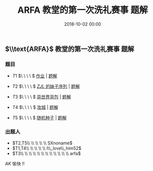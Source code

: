 ﻿---
title: ARFA 教堂的第一次洗礼赛事 题解
date: 2018-10-02 00:00
id: first-competion
category: 比赛相关
---
<!--more-->
## $\\text{ARFA}$ 教堂的第一次洗礼赛事 题解

### 题目

- $T1$ $\\ \\ \\ \\ $ [作业](https://www.luogu.org/problemnew/show/T47092) | [题解](https://www.alpha1022.me/articles/ae60a07c.htm)

- $T2$ $\\ \\ \\ \\ $  [$ZJL$ 的妹子序列](https://www.luogu.org/problemnew/show/T46780) | [题解](https://www.luogu.org/blog/Ilovehimforever/zjl-solution)

- $T3$ $\\ \\ \\ \\ $ [异世界背包](https://www.luogu.org/problemnew/show/T46980) | [题解](https://www.cnblogs.com/FibonacciHeap/articles/9698847.html)

- $T4$ $\\ \\ \\ \\ $ [攻城](https://www.luogu.org/problemnew/show/T47093) | [题解](https://www.alpha1022.me/articles/15a0d58f.htm)

- $T5$ $\\ \\ \\ \\ $ [随机种子](https://www.luogu.org/problemnew/show/T46781) | [题解](https://www.luogu.org/blog/Ilovehimforever/random-solution)

### 出题人

- $T2,T5\\ \\ \\ \\ \\ SXnoname$ 
- $T1,T4\\ \\ \\ \\ \\ I\\_love\\_him52$
- $T3\\ \\ \\ \\ \\ \\ \\ \\ \\ \\ \\ \\ arfa$ 



$AK$ 愉快 !!

